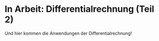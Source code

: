 # In Arbeit: Differentialrechnung (Teil 2)

Und hier kommen die Anwendungen der Differentialrechnung!
